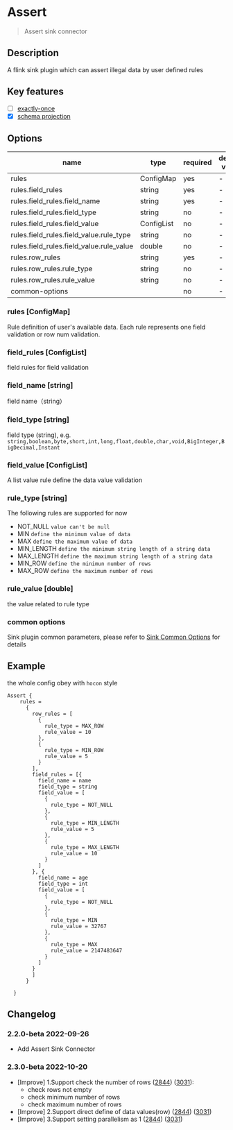 # Assert

> Assert sink connector

## Description

A flink sink plugin which can assert illegal data by user defined rules

## Key features

- [ ] [exactly-once](../../concept/connector-v2-features.md)
- [x] [schema projection](../../concept/connector-v2-features.md)

## Options

| name                                        | type        | required | default value |
| ------------------------------------------- | ----------  | -------- | ------------- |
|rules                                        | ConfigMap   | yes      | -             |
|rules.field_rules                            | string      | yes      | -             |
|rules.field_rules.field_name                 | string      | yes      | -             |
|rules.field_rules.field_type                 | string      | no       | -             |
|rules.field_rules.field_value                | ConfigList  | no       | -             |
|rules.field_rules.field_value.rule_type      | string      | no       | -             |
|rules.field_rules.field_value.rule_value     | double      | no       | -             |
|rules.row_rules                              | string      | yes      | -             |
|rules.row_rules.rule_type                    | string      | no       | -             |
|rules.row_rules.rule_value                   | string      | no       | -             |
| common-options                              |             | no       | -             |

### rules [ConfigMap]

Rule definition of user's available data.  Each rule represents one field validation or row num validation.

### field_rules [ConfigList]

field rules for field validation

### field_name [string]

field name（string）

### field_type [string]

field type (string),  e.g. `string,boolean,byte,short,int,long,float,double,char,void,BigInteger,BigDecimal,Instant`

### field_value [ConfigList]

A list value rule define the data value validation

### rule_type [string]

The following rules are supported for now
- NOT_NULL `value can't be null`
- MIN `define the minimum value of data`
- MAX `define the maximum value of data`
- MIN_LENGTH `define the minimum string length of a string data`
- MAX_LENGTH `define the maximum string length of a string data`
- MIN_ROW `define the minimun number of rows`
- MAX_ROW `define the maximum number of rows`

### rule_value [double]

the value related to rule type

### common options

Sink plugin common parameters, please refer to [Sink Common Options](common-options.md) for details

## Example
the whole config obey with `hocon` style

```hocon
Assert {
    rules =
      {
        row_rules = [
          {
            rule_type = MAX_ROW
            rule_value = 10
          },
          {
            rule_type = MIN_ROW
            rule_value = 5
          }
        ],
        field_rules = [{
          field_name = name
          field_type = string
          field_value = [
            {
              rule_type = NOT_NULL
            },
            {
              rule_type = MIN_LENGTH
              rule_value = 5
            },
            {
              rule_type = MAX_LENGTH
              rule_value = 10
            }
          ]
        }, {
          field_name = age
          field_type = int
          field_value = [
            {
              rule_type = NOT_NULL
            },
            {
              rule_type = MIN
              rule_value = 32767
            },
            {
              rule_type = MAX
              rule_value = 2147483647
            }
          ]
        }
        ]
      }

  }

```

## Changelog

### 2.2.0-beta 2022-09-26

- Add Assert Sink Connector

### 2.3.0-beta 2022-10-20
- [Improve] 1.Support check the number of rows ([2844](https://github.com/apache/incubator-seatunnel/pull/2844)) ([3031](https://github.com/apache/incubator-seatunnel/pull/3031)):
    - check rows not empty
    - check minimum number of rows
    - check maximum number of rows
- [Improve] 2.Support direct define of data values(row) ([2844](https://github.com/apache/incubator-seatunnel/pull/2844)) ([3031](https://github.com/apache/incubator-seatunnel/pull/3031))
- [Improve] 3.Support setting parallelism as 1 ([2844](https://github.com/apache/incubator-seatunnel/pull/2844)) ([3031](https://github.com/apache/incubator-seatunnel/pull/3031))
